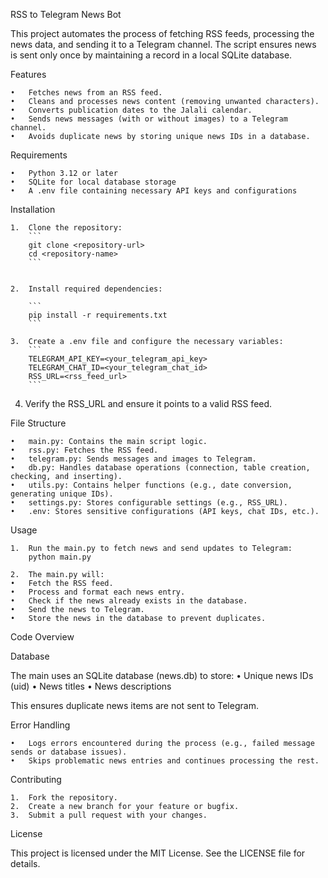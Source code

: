 RSS to Telegram News Bot

This project automates the process of fetching RSS feeds, processing the news data, and sending it to a Telegram channel. The script ensures news is sent only once by maintaining a record in a local SQLite database.

Features

	•	Fetches news from an RSS feed.
	•	Cleans and processes news content (removing unwanted characters).
	•	Converts publication dates to the Jalali calendar.
	•	Sends news messages (with or without images) to a Telegram channel.
	•	Avoids duplicate news by storing unique news IDs in a database.

Requirements

	•	Python 3.12 or later
	•	SQLite for local database storage
	•	A .env file containing necessary API keys and configurations

Installation

	1.	Clone the repository:
        ```
        git clone <repository-url>
        cd <repository-name>
        ```


    2.	Install required dependencies:
        
       	```
        pip install -r requirements.txt
        ```

    3.	Create a .env file and configure the necessary variables:
        ```
        TELEGRAM_API_KEY=<your_telegram_api_key>
        TELEGRAM_CHAT_ID=<your_telegram_chat_id>
        RSS_URL=<rss_feed_url>
        ```

4.	Verify the RSS_URL and ensure it points to a valid RSS feed.

File Structure

	•	main.py: Contains the main script logic.
	•	rss.py: Fetches the RSS feed.
	•	telegram.py: Sends messages and images to Telegram.
	•	db.py: Handles database operations (connection, table creation, checking, and inserting).
	•	utils.py: Contains helper functions (e.g., date conversion, generating unique IDs).
	•	settings.py: Stores configurable settings (e.g., RSS_URL).
	•	.env: Stores sensitive configurations (API keys, chat IDs, etc.).

Usage

	1.	Run the main.py to fetch news and send updates to Telegram:
        python main.py

	2.	The main.py will:
	•	Fetch the RSS feed.
	•	Process and format each news entry.
	•	Check if the news already exists in the database.
	•	Send the news to Telegram.
	•	Store the news in the database to prevent duplicates.

Code Overview

Database

The main uses an SQLite database (news.db) to store:
	•	Unique news IDs (uid)
	•	News titles
	•	News descriptions

This ensures duplicate news items are not sent to Telegram.

Error Handling

	•	Logs errors encountered during the process (e.g., failed message sends or database issues).
	•	Skips problematic news entries and continues processing the rest.

Contributing

	1.	Fork the repository.
	2.	Create a new branch for your feature or bugfix.
	3.	Submit a pull request with your changes.

License

This project is licensed under the MIT License. See the LICENSE file for details.

